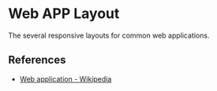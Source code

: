 # Web APP Layout

<!--
```yaml
date: 2019-12-16T14:29:34+0800
titles:
    - Web APP Layout
    - Web APP Responsive Layout
    - Responsive Layout
    - HTML CSS Layout
```
-->

The several responsive layouts for common web applications.

## References

- [Web application - Wikipedia](https://en.wikipedia.org/wiki/Web_application)
